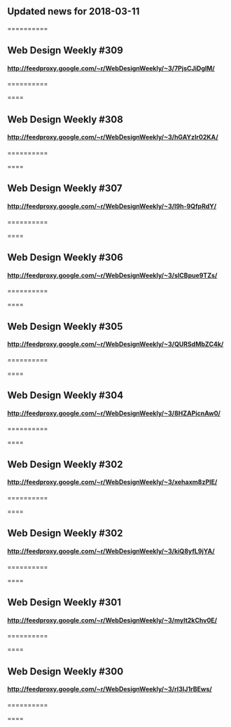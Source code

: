 ## Updated news for 2018-03-11 

==========
## Web Design Weekly #309
#### http://feedproxy.google.com/~r/WebDesignWeekly/~3/7PjsCJiDglM/

==========

====
## Web Design Weekly #308
#### http://feedproxy.google.com/~r/WebDesignWeekly/~3/hGAYzlr02KA/

==========

====
## Web Design Weekly #307
#### http://feedproxy.google.com/~r/WebDesignWeekly/~3/l9h-9QfpRdY/

==========

====
## Web Design Weekly #306
#### http://feedproxy.google.com/~r/WebDesignWeekly/~3/slCBpue9TZs/

==========

====
## Web Design Weekly #305
#### http://feedproxy.google.com/~r/WebDesignWeekly/~3/QURSdMbZC4k/

==========

====
## Web Design Weekly #304
#### http://feedproxy.google.com/~r/WebDesignWeekly/~3/8HZAPicnAw0/

==========

====
## Web Design Weekly #302
#### http://feedproxy.google.com/~r/WebDesignWeekly/~3/xehaxm8zPIE/

==========

====
## Web Design Weekly #302
#### http://feedproxy.google.com/~r/WebDesignWeekly/~3/kiQ8yfL9jYA/

==========

====
## Web Design Weekly #301
#### http://feedproxy.google.com/~r/WebDesignWeekly/~3/mylt2kChv0E/

==========

====
## Web Design Weekly #300
#### http://feedproxy.google.com/~r/WebDesignWeekly/~3/rI3IJ1rBEws/

==========

====
